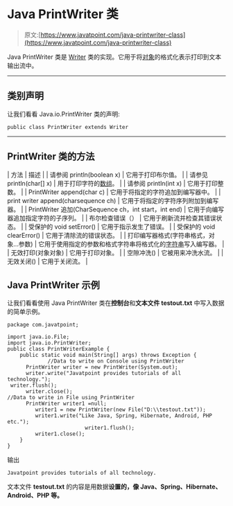 # Java PrintWriter 类

> 原文:[https://www.javatpoint.com/java-printwriter-class](https://www.javatpoint.com/java-printwriter-class)

Java PrintWriter 类是 [Writer](java-writer-class) 类的实现。它用于将[对象](object-and-class-in-java)的格式化表示打印到文本输出流中。

* * *

## 类别声明

让我们看看 Java.io.PrintWriter 类的声明:

```
public class PrintWriter extends Writer

```

* * *

## PrintWriter 类的方法

| 方法 | 描述 |
| 请参阅 println(boolean x) | 它用于打印布尔值。 |
| 请参见 println(char[] x) | 用于打印字符的[数组](array-in-java)。 |
| 请参阅 println(int x) | 它用于打印整数。 |
| PrintWriter append(char c) | 它用于将指定的字符追加到编写器中。 |
| print writer append(charsequence ch) | 它用于将指定的字符序列附加到编写器。 |
| PrintWriter 追加(CharSequence ch，int start，int end) | 它用于向编写器追加指定字符的子序列。 |
| 布尔检查错误（） | 它用于刷新流并检查其错误状态。 |
| 受保护的 void setError() | 它用于指示发生了错误。 |
| 受保护的 void clearError() | 它用于清除流的错误状态。 |
| 打印编写器格式(字符串格式，对象...参数) | 它用于使用指定的参数和格式字符串将格式化的[字符串](java-string)写入编写器。 |
| 无效打印(对象对象) | 它用于打印对象。 |
| 空隙冲洗() | 它被用来冲洗水流。 |
| 无效关闭() | 它用于关闭流。 |

## Java PrintWriter 示例

让我们看看使用 Java PrintWriter 类在**控制台**和**文本文件 testout.txt** 中写入数据的简单示例。

```
package com.javatpoint;

import java.io.File;
import java.io.PrintWriter;
public class PrintWriterExample {
	public static void main(String[] args) throws Exception {
             //Data to write on Console using PrintWriter
	  PrintWriter writer = new PrintWriter(System.out);	 
	  writer.write("Javatpoint provides tutorials of all technology.");  	 
 writer.flush();
	  writer.close();
//Data to write in File using PrintWriter	  
	  PrintWriter writer1 =null;	
  		 writer1 = new PrintWriter(new File("D:\\testout.txt"));
  		 writer1.write("Like Java, Spring, Hibernate, Android, PHP etc.");  		                                       
                         writer1.flush();
	     writer1.close();
 	}
}

```

输出

```
Javatpoint provides tutorials of all technology.

```

文本文件 **testout.txt** 的内容是用数据**设置的，像 Java、Spring、Hibernate、Android、PHP 等。**